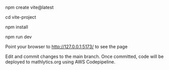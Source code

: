 npm create vite@latest

cd vite-project

npm install

npm run dev

Point your browser to http://127.0.0.1:5173/ to see the page

Edit and commit changes to the main branch. Once committed, code will be deployed to mathlytics.org using AWS Codepipeline. 
